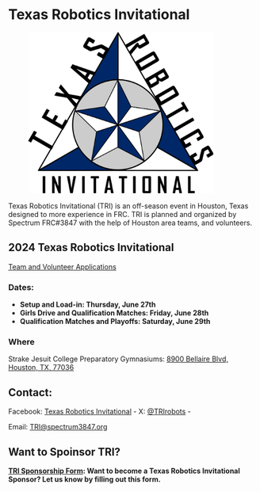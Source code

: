 # Texas Robotics Invitational

<figure><img src="../.gitbook/assets/Logo no TRI 2.png" alt="" width="375"><figcaption></figcaption></figure>

Texas Robotics Invitational (TRI) is an off-season event in Houston, Texas designed to more experience in FRC. TRI is planned and organized by Spectrum FRC#3847 with the help of Houston area teams, and volunteers.

## 2024 Texas Robotics Invitational

[Team and Volunteer Applications](https://www.chiefdelphi.com/t/2024-texas-robotics-invitational-tri-june-27th-28th-29th/464548?u=allengregoryiv)

### **Dates:**

* **Setup and Load-in: Thursday, June 27th**&#x20;
* **Girls Drive and Qualification Matches: Friday, June 28th**
* **Qualification Matches and Playoffs: Saturday, June 29th**

### Where

Strake Jesuit College Preparatory Gymnasiums: [8900 Bellaire Blvd, Houston, TX, 77036](https://www.google.com/maps/place/Strake+Jesuit+College+Preparatory/@29.7062145,-95.5436352,17z/data=!3m1!4b1!4m5!3m4!1s0x8640c2e80be6a069:0x3d6d74239910f240!8m2!3d29.7062145!4d-95.5414465)

## Contact:

Facebook: [Texas Robotics Invitational](https://www.facebook.com/TRIrobots)  - X: [@TRIrobots](https://twitter.com/TRIrobots) -&#x20;

Email: [TRI@spectrum3847.org](mailto:TRI@spectrum3847.org)

## Want to Spoinsor TRI?

[**TRI Sponsorship Form**](https://docs.google.com/forms/d/e/1FAIpQLSdLarTabTZivQj\_ogukGis9Ax3AGNmNlqpDbm\_YO3z0J29DOQ/viewform)**: Want to become a Texas Robotics Invitational Sponsor? Let us know by filling out this form.**
